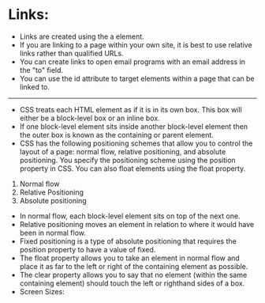 # Links: 
* Links are created using the a element.
* If you are linking to a page within your own site, it is best to use relative links rather than qualified URLs.
* You can create links to open email programs with an
email address in the "to" field.
* You can use the id attribute to target elements within
a page that can be linked to.

*****
* CSS treats each HTML element as if it is in its own box. This box will either be a block-level box or an inline box.
* If one block-level element sits inside another block-level element then the outer box is known as the containing or parent element.
* CSS has the following positioning schemes that allow you to control the layout of a page: normal flow, relative positioning, and absolute positioning. You specify the positioning scheme using the position property in CSS. You can also float elements using the float property.
1. Normal flow
2. Relative Positioning
3. Absolute positioning
* In normal flow, each block-level element sits on top of the next
one.
* Relative positioning moves an element in relation to where it would have been in normal flow.
* Fixed positioning is a type of absolute positioning that requires the position property to have a value of fixed.
* The float property allows you to take an element in normal flow and place it as far to the left or right of the containing element as possible.
* The clear property allows you to say that no element (within the same containing element) should touch the left or righthand
sides of a box.
* Screen Sizes:


